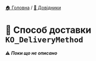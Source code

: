 ﻿[🏠 Головна](../README.MD) / [📘 Довідники](./README.MD)  

# 📘 Способ доставки `KO_DeliveryMethod`

⚠️ ***Поки що не описано***